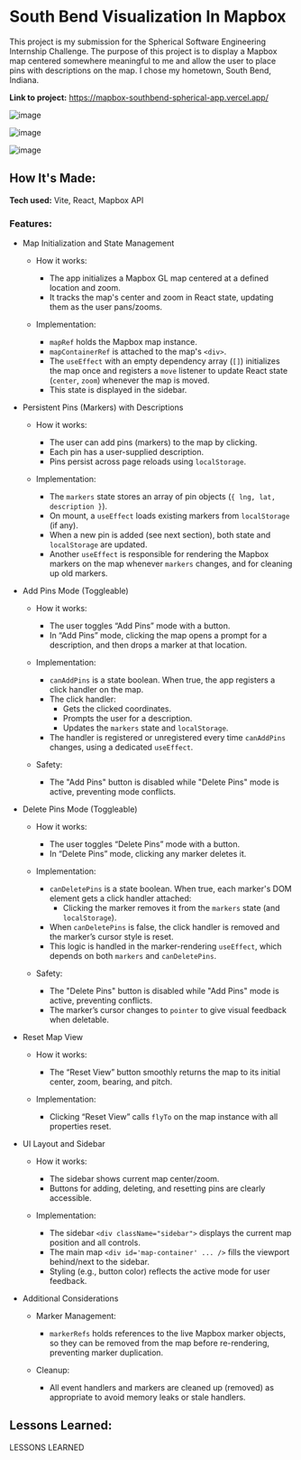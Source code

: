 # South Bend Visualization In Mapbox
This project is my submission for the Spherical Software Engineering Internship Challenge. The purpose of this project is to display a Mapbox map centered somewhere meaningful to me and allow the user to place pins with descriptions on the map. I chose my hometown, South Bend, Indiana.

**Link to project:** https://mapbox-southbend-spherical-app.vercel.app/

![image](https://github.com/user-attachments/assets/4adbe48d-fdb6-4e12-a996-913e2784cb6e)

![image](https://github.com/user-attachments/assets/88a1cc2f-bf6e-4f0d-9481-aacc2a4fdc38)

![image](https://github.com/user-attachments/assets/b2a5170d-90a4-49bd-ace6-71618676457c)

## How It's Made:

**Tech used:** Vite, React, Mapbox API

### Features:
+ Map Initialization and State Management
  * How it works:
    - The app initializes a Mapbox GL map centered at a defined location and zoom.
    - It tracks the map's center and zoom in React state, updating them as the user pans/zooms.

  * Implementation:
    - `mapRef` holds the Mapbox map instance.
    - `mapContainerRef` is attached to the map's `<div>`.
    - The `useEffect` with an empty dependency array (`[]`) initializes the map once and registers a `move` listener to update React state (`center`, `zoom`) whenever the map is moved.
    - This state is displayed in the sidebar.

+ Persistent Pins (Markers) with Descriptions
  * How it works:
    - The user can add pins (markers) to the map by clicking.
    - Each pin has a user-supplied description.
    - Pins persist across page reloads using `localStorage`.

  * Implementation:
    - The `markers` state stores an array of pin objects (`{ lng, lat, description }`).
    - On mount, a `useEffect` loads existing markers from `localStorage` (if any).
    - When a new pin is added (see next section), both state and `localStorage` are updated.
    - Another `useEffect` is responsible for rendering the Mapbox markers on the map whenever `markers` changes, and for cleaning up old markers.

+ Add Pins Mode (Toggleable)
  * How it works:
    - The user toggles “Add Pins” mode with a button.
    - In “Add Pins” mode, clicking the map opens a prompt for a description, and then drops a marker at that location.

  * Implementation:
    - `canAddPins` is a state boolean. When true, the app registers a click handler on the map.
    - The click handler:
      - Gets the clicked coordinates.
      - Prompts the user for a description.
      - Updates the `markers` state and `localStorage`.
    - The handler is registered or unregistered every time `canAddPins` changes, using a dedicated `useEffect`.
  * Safety: 
    - The "Add Pins" button is disabled while "Delete Pins" mode is active, preventing mode conflicts.

+ Delete Pins Mode (Toggleable)
  * How it works:
    - The user toggles “Delete Pins” mode with a button.
    - In “Delete Pins” mode, clicking any marker deletes it.

  * Implementation:
    - `canDeletePins` is a state boolean. When true, each marker's DOM element gets a click handler attached:
      - Clicking the marker removes it from the `markers` state (and `localStorage`).
    - When `canDeletePins` is false, the click handler is removed and the marker’s cursor style is reset.
    - This logic is handled in the marker-rendering `useEffect`, which depends on both `markers` and `canDeletePins`.

  * Safety:  
    - The "Delete Pins" button is disabled while "Add Pins" mode is active, preventing conflicts.
    - The marker’s cursor changes to `pointer` to give visual feedback when deletable.

+ Reset Map View
  * How it works:  
    - The “Reset View” button smoothly returns the map to its initial center, zoom, bearing, and pitch.

  * Implementation:
    - Clicking “Reset View” calls `flyTo` on the map instance with all properties reset.

+ UI Layout and Sidebar
  * How it works:
    - The sidebar shows current map center/zoom.
    - Buttons for adding, deleting, and resetting pins are clearly accessible.

  * Implementation:
    - The sidebar `<div className="sidebar">` displays the current map position and all controls.
    - The main map `<div id='map-container' ... />` fills the viewport behind/next to the sidebar.
    - Styling (e.g., button color) reflects the active mode for user feedback.

+ Additional Considerations
  * Marker Management:
    - `markerRefs` holds references to the live Mapbox marker objects, so they can be removed from the map before re-rendering, preventing marker duplication.

  * Cleanup:
    - All event handlers and markers are cleaned up (removed) as appropriate to avoid memory leaks or stale handlers.

## Lessons Learned:

LESSONS LEARNED




